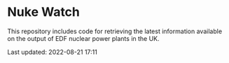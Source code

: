# Nuke Watch

This repository includes code for retrieving the latest information available on the output of EDF nuclear power plants in the UK.

Last updated: 2022-08-21 17:11